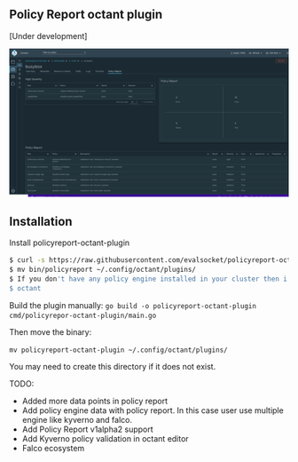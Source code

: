 ## Policy Report octant plugin 
[Under development]

![alt text](./octant.png)

## Installation

Install policyreport-octant-plugin
```bash
$ curl -s https://raw.githubusercontent.com/evalsocket/policyreport-octant-plugin/master/install.sh | bash
$ mv bin/policyreport ~/.config/octant/plugins/
$ If you don't have any policy engine installed in your cluster then i will suggest you to install one who uses policy report. 
$ octant
```

Build the plugin manually:
`go build -o policyreport-octant-plugin  cmd/policyrepor-octant-plugin/main.go `
 
Then move the binary:

`mv policyreport-octant-plugin ~/.config/octant/plugins/`

You may need to create this directory if it does not exist.

TODO:
- Added more data points in policy report
- Add policy engine data with policy report. In this case user use multiple engine like kyverno and falco.
- Add Policy Report v1alpha2 support
- Add Kyverno policy validation in octant editor
- Falco ecosystem 
